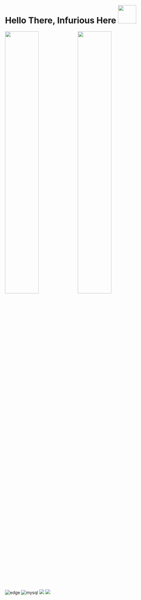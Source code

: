 # Hello There, Infurious Here <img width="60px" src="https://th.bing.com/th/id/R.0b60c31dbc03580cb783359fb676c311?rik=8qaIYlSubG8xcQ&riu=http%3a%2f%2fwp-static.coderdojo.com%2fuploads%2f2018%2f01%2fMan_Saying_Hi_Emoji_Icon_ios10.png&ehk=qUey2%2bq4LyzEYcT3hiJBtdffmIMRLALz3rJfQE%2bjE14%3d&risl=&pid=ImgRaw&r=0"/>
</hr>

<img align = "left" width="47%" src="https://github-readme-stats.vercel.app/api/top-langs/?username=InfuriousD&layout=compact"/>
<img align = "left" width="47%" src="https://github-readme-stats.vercel.app/api?username=InfuriousD&show_icons=true&theme=radical"/>

<div>
  
<img alt='edge' src="https://img.shields.io/badge/Edge-0078D7?style=for-the-badge&logo=Microsoft-edge&logoColor=white"/>

<img alt='mysql' src="https://img.shields.io/badge/mysql-%2300f.svg?style=for-the-badge&logo=mysql&logoColor=blue"/>
  
<img src="https://img.shields.io/badge/CodeChef-%23964B00.svg?style=for-the-badge&logo=CodeChef&logoColor=white"/>
 
<img src="https://img.shields.io/badge/Coursera-%230056D2.svg?style=for-the-badge&logo=Coursera&logoColor=white"/>
  
</div>

